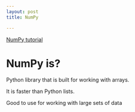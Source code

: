 ```yaml
---
layout: post
title: NumPy

---
```


[NumPy tutorial](https://youtu.be/QUT1VHiLmmI?t=75)     

# NumPy is?

Python library that is built for working with arrays. 

It is faster than Python lists.

Good to use for working with large sets of data


